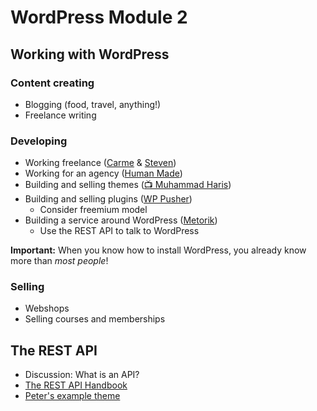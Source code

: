 # WordPress Module 2

## Working with WordPress

### Content creating

* Blogging (food, travel, anything!)
* Freelance writing

### Developing

* Working freelance ([Carme](https://carmemias.com/) & [Steven](https://www.stevenpark.co.uk/))
* Working for an agency ([Human Made](https://humanmade.com/))
* Building and selling themes ([📺 Muhammad Haris](https://www.youtube.com/watch?v=uQBL7pSAXR8))
* Building and selling plugins ([WP Pusher](https://wppusher.com))
  * Consider freemium model
* Building a service around WordPress ([Metorik](https://metorik.com/))
  * Use the REST API to talk to WordPress

**Important:** When you know how to install WordPress, you already know more than _most people_!

### Selling

* Webshops
* Selling courses and memberships

## The REST API

* Discussion: What is an API?
* [The REST API Handbook](https://developer.wordpress.org/rest-api/)
* [Peter's example theme](https://github.com/petersuhm/wp-rest-api-example)

